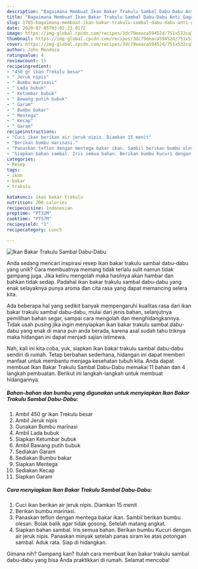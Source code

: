 ```yaml
---
description: "Bagaimana Membuat Ikan Bakar Trakulu Sambal Dabu-Dabu Anti Gagal"
title: "Bagaimana Membuat Ikan Bakar Trakulu Sambal Dabu-Dabu Anti Gagal"
slug: 1785-bagaimana-membuat-ikan-bakar-trakulu-sambal-dabu-dabu-anti-gagal
date: 2020-07-05T03:02:23.017Z
image: https://img-global.cpcdn.com/recipes/3dc79eeaca59452d/751x532cq70/ikan-bakar-trakulu-sambal-dabu-dabu-foto-resep-utama.jpg
thumbnail: https://img-global.cpcdn.com/recipes/3dc79eeaca59452d/751x532cq70/ikan-bakar-trakulu-sambal-dabu-dabu-foto-resep-utama.jpg
cover: https://img-global.cpcdn.com/recipes/3dc79eeaca59452d/751x532cq70/ikan-bakar-trakulu-sambal-dabu-dabu-foto-resep-utama.jpg
author: John Mendoza
ratingvalue: 4
reviewcount: 15
recipeingredient:
- "450 gr ikan Trekulu besar"
- " Jeruk nipis"
- " Bumbu marinasi"
- " Lada bubuk"
- " Ketumbar bubuk"
- " Bawang putih bubuk"
- " Garam"
- " Bumbu bakar"
- " Mentega"
- " Kecap"
- " Garam"
recipeinstructions:
- "Cuci ikan berikan air jeruk nipis. Diamkan 15 menit"
- "Berikan bumbu marinasi."
- "Panaskan teflon dengan mentega bakar ikan. Sambil berikan bumbu olesan. Bolak balik agar tidak gosong. Setelah matang angkat."
- "Siapkan bahan sambal. Iris semua bahan. Berikan bumbu Kucuri dengan air jeruk nipis. Panaskan minyak setelah panas siram ke atas potongan sambal. Aduk rata. Siap di hidangkan."
categories:
- Resep
tags:
- ikan
- bakar
- trakulu

katakunci: ikan bakar trakulu 
nutrition: 200 calories
recipecuisine: Indonesian
preptime: "PT32M"
cooktime: "PT57M"
recipeyield: "1"
recipecategory: Lunch

---
```



![Ikan Bakar Trakulu Sambal Dabu-Dabu](https://img-global.cpcdn.com/recipes/3dc79eeaca59452d/751x532cq70/ikan-bakar-trakulu-sambal-dabu-dabu-foto-resep-utama.jpg)

Anda sedang mencari inspirasi resep ikan bakar trakulu sambal dabu-dabu yang unik? Cara membuatnya memang tidak terlalu sulit namun tidak gampang juga. Jika keliru mengolah maka hasilnya akan hambar dan bahkan tidak sedap. Padahal ikan bakar trakulu sambal dabu-dabu yang enak selayaknya punya aroma dan cita rasa yang dapat memancing selera kita.

Ada beberapa hal yang sedikit banyak mempengaruhi kualitas rasa dari ikan bakar trakulu sambal dabu-dabu, mulai dari jenis bahan, selanjutnya pemilihan bahan segar, sampai cara mengolah dan menghidangkannya. Tidak usah pusing jika ingin menyiapkan ikan bakar trakulu sambal dabu-dabu yang enak di mana pun anda berada, karena asal sudah tahu triknya maka hidangan ini dapat menjadi sajian istimewa.




Nah, kali ini kita coba, yuk, siapkan ikan bakar trakulu sambal dabu-dabu sendiri di rumah. Tetap berbahan sederhana, hidangan ini dapat memberi manfaat untuk membantu menjaga kesehatan tubuh kita. Anda dapat membuat Ikan Bakar Trakulu Sambal Dabu-Dabu memakai 11 bahan dan 4 langkah pembuatan. Berikut ini langkah-langkah untuk membuat hidangannya.

<!--inarticleads1-->

##### Bahan-bahan dan bumbu yang digunakan untuk menyiapkan Ikan Bakar Trakulu Sambal Dabu-Dabu:

1. Ambil 450 gr ikan Trekulu besar
1. Ambil  Jeruk nipis
1. Gunakan  Bumbu marinasi
1. Ambil  Lada bubuk
1. Siapkan  Ketumbar bubuk
1. Ambil  Bawang putih bubuk
1. Sediakan  Garam
1. Sediakan  Bumbu bakar
1. Siapkan  Mentega
1. Sediakan  Kecap
1. Siapkan  Garam




<!--inarticleads2-->

##### Cara menyiapkan Ikan Bakar Trakulu Sambal Dabu-Dabu:

1. Cuci ikan berikan air jeruk nipis. Diamkan 15 menit
1. Berikan bumbu marinasi.
1. Panaskan teflon dengan mentega bakar ikan. Sambil berikan bumbu olesan. Bolak balik agar tidak gosong. Setelah matang angkat.
1. Siapkan bahan sambal. Iris semua bahan. Berikan bumbu Kucuri dengan air jeruk nipis. Panaskan minyak setelah panas siram ke atas potongan sambal. Aduk rata. Siap di hidangkan.




Gimana nih? Gampang kan? Itulah cara membuat ikan bakar trakulu sambal dabu-dabu yang bisa Anda praktikkan di rumah. Selamat mencoba!
